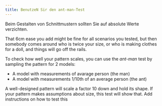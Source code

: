 ```yaml
---
title: BenutzeN Sir den ant-man-Test
---
```


Beim Gestalten von Schnittmustern sollten Sie auf absolute Werte verzichten.

That 6cm ease you add might be fine for all scenarios you tested, but then somebody comes around who is twice your size, or who is making clothes for a doll, and things will go off the rails.

To check how well your pattern scales, you can use the *ant-man* test by sampling the pattern for 2 models:

 - A model with measurements of avarage person (the man)
 - A model with measurements 1/10th of an average person (the ant)

A well-designed pattern will scale a factor 10 down and hold its shape. If your pattern makes assumptions about size, this test will show that.<Fixme> Add instructions on how to test this </Fixme>
